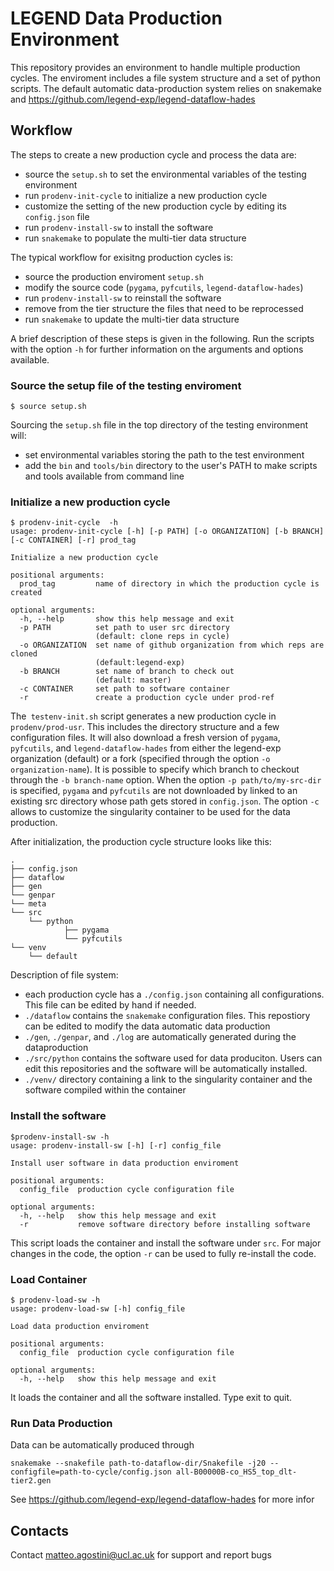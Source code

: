 # LEGEND Data Production Environment

This repository provides an environment to handle multiple production cycles. The enviroment includes a file system structure and a set of python scripts. The default automatic data-production system relies on snakemake and https://github.com/legend-exp/legend-dataflow-hades

## Workflow
The steps to create a new production cycle and process the data are:
* source the `setup.sh` to set the environmental variables of the testing environment
* run `prodenv-init-cycle` to initialize a new production cycle 
* customize the setting of the new production cycle by editing its `config.json` file 
* run `prodenv-install-sw` to install the software
* run `snakemake` to populate the multi-tier data structure

The typical workflow for exisitng production cycles is:
* source the production enviroment `setup.sh`
* modify the source code (`pygama`, `pyfcutils`, `legend-dataflow-hades`) 
* run `prodenv-install-sw` to reinstall the software 
* remove from the tier structure the files that need to be reprocessed
* run `snakemake` to update the multi-tier data structure

A brief description of these steps is given in the following. Run the scripts with the option `-h` for further information on the arguments and options available.

### Source the setup file of the testing enviroment
```
$ source setup.sh
```

Sourcing the `setup.sh` file in the top directory of the testing environment will:
* set environmental variables storing the path to the test environment
* add the `bin` and `tools/bin` directory to the user's PATH to make scripts and tools available from command line

### Initialize a new production cycle
```
$ prodenv-init-cycle  -h
usage: prodenv-init-cycle [-h] [-p PATH] [-o ORGANIZATION] [-b BRANCH] [-c CONTAINER] [-r] prod_tag

Initialize a new production cycle

positional arguments:
  prod_tag         name of directory in which the production cycle is created

optional arguments:
  -h, --help       show this help message and exit
  -p PATH          set path to user src directory 
                   (default: clone reps in cycle)
  -o ORGANIZATION  set name of github organization from which reps are cloned 
                   (default:legend-exp)
  -b BRANCH        set name of branch to check out 
                   (default: master)
  -c CONTAINER     set path to software container
  -r               create a production cycle under prod-ref
```

The` testenv-init.sh` script generates a new production cycle in `prodenv/prod-usr`. This includes the directory structure and a few configuration files. It will also download a fresh version of `pygama`, `pyfcutils`, and `legend-dataflow-hades` from either the legend-exp organization (default) or a fork (specified through the option `-o organization-name`). It is possible to specify which branch to checkout through the `-b branch-name` option. When the option
`-p path/to/my-src-dir` is specified, `pygama` and `pyfcutils` are not downloaded by linked to an existing src directory whose path gets stored in `config.json`. The option `-c` allows to customize the singularity container to be used for the data production.

After initialization, the production cycle structure looks like this:
```
.
├── config.json
├── dataflow
├── gen
└── genpar
└── meta
└── src
    └── python
            ├── pygama
            └── pyfcutils
└── venv
    └── default
```

Description of file system:
* each production cycle has a `./config.json` containing all configurations. This file can be edited by hand if needed.
* `./dataflow` contains the `snakemake` configuration files. This repostiory can be edited to modify the data automatic data production
* `./gen`, `./genpar`, and `./log` are automatically generated during the dataproduction
* `./src/python` contains the software used for data produciton. Users can edit this repositories and the software will be automatically installed.
* `./venv/` directory containing a link to the singularity container and the software compiled within the container


### Install the software
```
$prodenv-install-sw -h
usage: prodenv-install-sw [-h] [-r] config_file

Install user software in data production enviroment

positional arguments:
  config_file  production cycle configuration file

optional arguments:
  -h, --help   show this help message and exit
  -r           remove software directory before installing software

```

This script loads the container and install the software under `src`. For major changes in the code, the option `-r` can be used to fully re-install the code.

### Load Container
```
$ prodenv-load-sw -h
usage: prodenv-load-sw [-h] config_file

Load data production enviroment

positional arguments:
  config_file  production cycle configuration file

optional arguments:
  -h, --help   show this help message and exit 
```
It loads the container and all the software installed. Type exit to quit.

### Run Data Production
Data can be automatically produced through 
```
snakemake --snakefile path-to-dataflow-dir/Snakefile -j20 --configfile=path-to-cycle/config.json all-B00000B-co_HS5_top_dlt-tier2.gen
```

See https://github.com/legend-exp/legend-dataflow-hades for more infor


## Contacts
Contact <matteo.agostini@ucl.ac.uk> for support and report bugs
